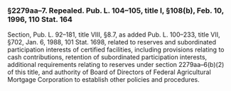 ### §2279aa–7. Repealed. Pub. L. 104–105, title I, §108(b), Feb. 10, 1996, 110 Stat. 164 ###

Section, Pub. L. 92–181, title VIII, §8.7, as added Pub. L. 100–233, title VII, §702, Jan. 6, 1988, 101 Stat. 1698, related to reserves and subordinated participation interests of certified facilities, including provisions relating to cash contributions, retention of subordinated participation interests, additional requirements relating to reserves under section 2279aa–6(b)(2) of this title, and authority of Board of Directors of Federal Agricultural Mortgage Corporation to establish other policies and procedures.